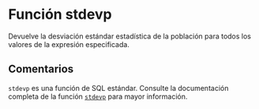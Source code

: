 ﻿---
SidebarGroup: "Funciones de agregación"
Autogenerated: true
---

# Función  stdevp

Devuelve la desviación estándar estadística de la población para todos los valores de la expresión especificada.

## Comentarios 

`stdevp` es una función de SQL estándar. Consulte la documentación completa de la función [`stdevp`](https://learn.microsoft.com/es-es/sql/t-sql/functions/stdevp-transact-sql) para mayor información.
